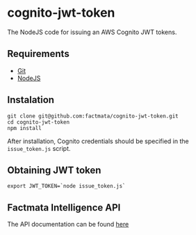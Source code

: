 # cognito-jwt-token
The NodeJS code for issuing an AWS Cognito JWT tokens.

## Requirements
 * [Git](https://git-scm.com/)
 * [NodeJS](https://nodejs.org/en/)

## Instalation
```
git clone git@github.com:factmata/cognito-jwt-token.git
cd cognito-jwt-token
npm install
```

After installation, Cognito credentials should be specified in the `issue_token.js` script.

## Obtaining JWT token
```
export JWT_TOKEN=`node issue_token.js`
```

## Factmata Intelligence API
The API documentation can be found [here](https://factmata.github.io/slate-api-documentation/?python#intelligence)
